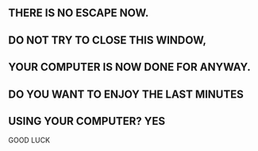## THERE IS NO ESCAPE NOW.
## DO NOT TRY TO CLOSE THIS WINDOW,
## YOUR COMPUTER IS NOW DONE FOR ANYWAY.
## DO YOU WANT TO ENJOY THE LAST MINUTES
## USING YOUR COMPUTER? YES
GOOD LUCK

